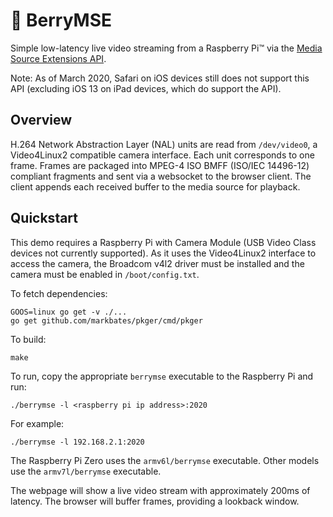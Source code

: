 # 🍓 BerryMSE

Simple low-latency live video streaming from a Raspberry Pi&trade; via the [Media Source Extensions API](//developer.mozilla.org/en-US/docs/Web/API/Media_Source_Extensions_API).

Note: As of March 2020, Safari on iOS devices still does not support this API (excluding iOS 13 on iPad devices, which do support the API).

## Overview

H.264 Network Abstraction Layer (NAL) units are read from `/dev/video0`, a
Video4Linux2 compatible camera interface. Each unit corresponds to one frame.
Frames are packaged into MPEG-4 ISO BMFF (ISO/IEC 14496-12) compliant
fragments and sent via a websocket to the browser client. The client appends
each received buffer to the media source for playback.

## Quickstart

This demo requires a Raspberry Pi with Camera Module (USB Video Class devices
not currently supported). As it uses the Video4Linux2 interface to access the
camera, the Broadcom v4l2 driver must be installed and the camera must be
enabled in `/boot/config.txt`.

To fetch dependencies:

    GOOS=linux go get -v ./...
    go get github.com/markbates/pkger/cmd/pkger

To build:

    make

To run, copy the appropriate `berrymse` executable to the Raspberry Pi and run:

	./berrymse -l <raspberry pi ip address>:2020

For example:

    ./berrymse -l 192.168.2.1:2020

The Raspberry Pi Zero uses the `armv6l/berrymse` executable. Other models use
the `armv7l/berrymse` executable.

The webpage will show a live video stream with approximately 200ms of latency.
The browser will buffer frames, providing a lookback window.
